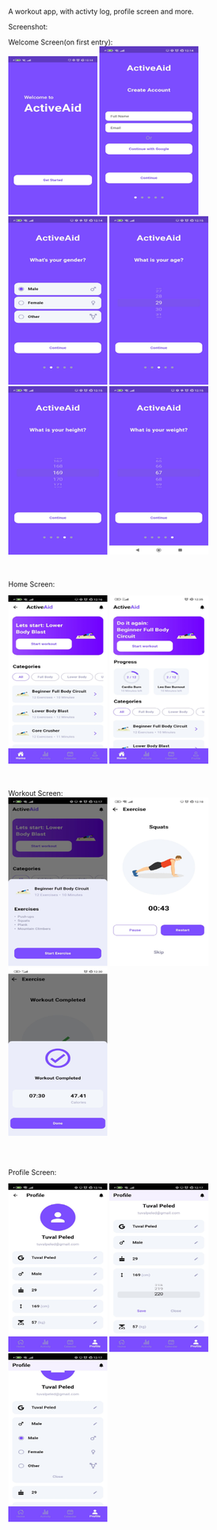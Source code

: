 A workout app, with activty log, profile screen and more.

Screenshot:

Welcome Screen(on first entry):
<br />
<img src="/screenshot/w1.jpg" width="180" height="320">
<img src="/screenshot/w2.jpg" width="200" height="340">
<img src="/screenshot/w3.jpg" width="200" height="340">
<img src="/screenshot/w4.jpg" width="200" height="340">
<img src="/screenshot/w5.jpg" width="200" height="340">
<img src="/screenshot/w6.jpg" width="200" height="340">

<br /><br />
Home Screen:
<br />

<img src="/screenshot/h1.jpg" width="200" height="340">
<img src="/screenshot/h2.jpg" width="200" height="340">

<br /><br />
Workout Screen:
<br />
<img src="/screenshot/e1.jpg" width="200" height="340">
<img src="/screenshot/e2.jpg" width="200" height="340">
<img src="/screenshot/e3.jpg" width="200" height="340">

<br /><br />

Profile Screen:
<br />

<img src="/screenshot/p1.jpg" width="200" height="340">
<img src="/screenshot/p2.jpg" width="200" height="340">
<img src="/screenshot/p3.jpg" width="200" height="340">
